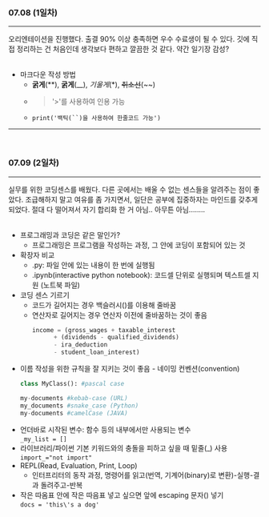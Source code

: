 ###  07.08 (1일차)
---
오리엔테이션을 진행했다. 출결 90% 이상 충족하면 우수 수료생이 될 수 있다. 깃에 직접 정리하는 건 처음인데 생각보다 편하고 깔끔한 것 같다. 약간 일기장 감성?<br><br> 
- 마크다운 작성 방법
    - **굵게**(**), __굵게__(__), *기울게*(*), ~~취소선~~(~~)
    - > '>'를 사용하여 인용 가능
    - `print('백틱(``)을 사용하여 한줄코드 가능')`
***
<br> 

###  07.09 (2일차)
---
실무를 위한 코딩센스를 배웠다. 다른 곳에서는 배울 수 없는 센스들을 알려주는 점이 좋았다. 조급해하지 말고 여유를 좀 가지면서, 일단은 공부에 집중하자는 마인드를 갖추게 되었다. 절대 다 떨어져서 자기 합리화 한 거 아님.. 아무튼 아님........<br><br> 
- 프로그래밍과 코딩은 같은 말인가?
  - 프로그래밍은 프로그램을 작성하는 과정, 그 안에 코딩이 포함되어 있는 것 
- 확장자 비교
  - .py: 파일 안에 있는 내용이 한 번에 실행됨
  - .ipynb(interactive python notebook): 코드셀 단위로 실행되며 텍스트셀 지원 (노트북 파일)
- 코딩 센스 기르기
  - 코드가 길어지는 경우 백슬러시(\)를 이용해 줄바꿈
  - 연산자로 길어지는 경우 연산자 이전에 줄바꿈하는 것이 좋음
    ```python
    income = (gross_wages + taxable_interest
          + (dividends - qualified_dividends)
          - ira_deduction
          - student_loan_interest)
    ```
- 이름 작성을 위한 규칙을 잘 지키는 것이 좋음 - 네이밍 컨벤션(convention) 
  ```python
  class MyClass(): #pascal case

  my-documents #kebab-case (URL)
  my_documents #snake_case (Python)
  my-documents #camelCase (JAVA)
  ```
- 언더바로 시작된 변수: 함수 등의 내부에서만 사용되는 변수<br>
    `_my_list = []`
- 라이브러리/파이썬 기본 키워드와의 충돌을 피하고 싶을 때 밑줄(_) 사용<br>
  `import_="not import"`
- REPL(Read, Evaluation, Print, Loop)
  - 인터프리터의 동작 과정, 명령어를 읽고(번역, 기계어(binary)로 변환)-실행-결과 돌려주고-반복
- 작은 따옴표 안에 작은 따음표 넣고 싶으면 앞에 escaping 문자(\) 넣기 <br>
    `docs = 'this\'s a dog'`


